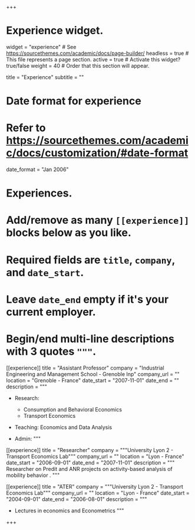 +++
# Experience widget.
widget = "experience"  # See https://sourcethemes.com/academic/docs/page-builder/
headless = true  # This file represents a page section.
active = true  # Activate this widget? true/false
weight = 40  # Order that this section will appear.

title = "Experience"
subtitle = ""

# Date format for experience
#   Refer to https://sourcethemes.com/academic/docs/customization/#date-format
date_format = "Jan 2006"

# Experiences.
#   Add/remove as many `[[experience]]` blocks below as you like.
#   Required fields are `title`, `company`, and `date_start`.
#   Leave `date_end` empty if it's your current employer.
#   Begin/end multi-line descriptions with 3 quotes `"""`.
[[experience]]
  title = "Assistant Professor"
  company = "Industrial Engineering and Management School - Grenoble Inp"
  company_url = ""
  location = "Grenoble - France"
  date_start = "2007-11-01"
  date_end = ""
  description = """
  
  * Research:  
  
    - Consumption and Behavioral Economics 
    - Transport Economics
  * Teaching: Economics and Data Analysis
  * Admin: 
  """


[[experience]]
  title = "Researcher"
  company = """University Lyon 2 - Transport Economics Lab"""
  company_url = ""
  location = "Lyon - France"
  date_start = "2006-09-01"
  date_end = "2007-11-01"
  description = """
  Researcher on Predit and ANR projects on activity-based analysis of mobility behavior .
  """


[[experience]]
  title = "ATER"
  company = """University Lyon 2 - Transport Economics Lab"""
  company_url = ""
  location = "Lyon - France"
  date_start = "2004-09-01"
  date_end = "2006-08-01"
  description = """
  
  * Lectures in economics and Econometrics
  """


+++
